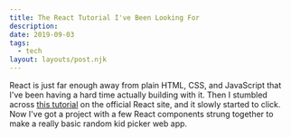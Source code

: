 ```yaml
---
title: The React Tutorial I've Been Looking For
description: 
date: 2019-09-03
tags:
  - tech
layout: layouts/post.njk
---
```

React is just far enough away from plain HTML, CSS, and JavaScript that I've been having a hard time actually building with it. Then I stumbled across <a href="https://reactjs.org/docs/hello-world.html">this tutorial</a> on the official React site, and it slowly started to click. Now I've got a project with a few React components strung together to make a really basic random kid picker web app. 
